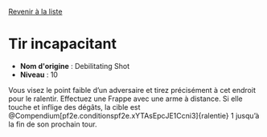 [Revenir à la liste](list.md)

# Tir incapacitant

 * **Nom d'origine** : Debilitating Shot
 * **Niveau** : 10


<p>Vous visez le point faible d’un adversaire et tirez précisément à cet endroit pour le ralentir. Effectuez une Frappe avec une arme à distance. Si elle touche et inflige des dégâts, la cible est @Compendium[pf2e.conditionspf2e.xYTAsEpcJE1Ccni3]{ralentie} 1 jusqu’à la fin de son prochain tour.</p>